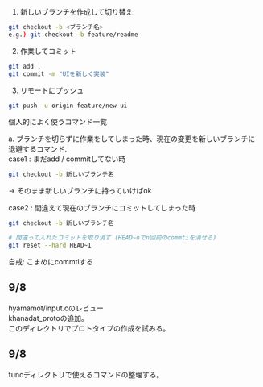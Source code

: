 1. 新しいブランチを作成して切り替え
```bash
git checkout -b <ブランチ名>
e.g.) git checkout -b feature/readme
```

2. 作業してコミット
```bash
git add .
git commit -m "UIを新しく実装"
```

3. リモートにプッシュ
```bash
git push -u origin feature/new-ui
```

個人的によく使うコマンド一覧

a. ブランチを切らずに作業をしてしまった時、現在の変更を新しいブランチに退避するコマンド.   
case1 : まだadd / commitしてない時
```bash
git checkout -b 新しいブランチ名
```
-> そのまま新しいブランチに持っていけばok

case2 :  間違えて現在のブランチにコミットしてしまった時
```bash
git checkout -b 新しいブランチ名

# 間違って入れたコミットを取り消す (HEAD~nでn回前のcommtiを消せる)
git reset --hard HEAD~1
```

自戒: こまめにcommtiする

## 9/8
hyamamot/input.cのレビュー   
khanadat_protoの追加。   
このディレクトリでプロトタイプの作成を試みる。   

## 9/8
funcディレクトリで使えるコマンドの整理する。   
